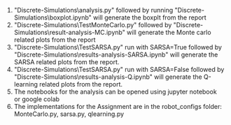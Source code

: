 
1. "Discrete-Simulations\analysis.py" followed by running "Discrete-Simulations\boxplot.ipynb" will generate the boxplt from the report
2. "Discrete-Simulations\TestMonteCarlo.py" followed by "Discrete-Simulations\result-analysis-MC.ipynb" will generate the Monte carlo related plots from the report
3. "Discrete-Simulations\TestSARSA.py" run with SARSA=True followed by "Discrete-Simulations\results-analysis-SARSA.ipynb" will generate the SARSA related plots from the report.
4. "Discrete-Simulations\TestSARSA.py" run with SARSA=False followed by "Discrete-Simulations\results-analysis-Q.ipynb" will generate the Q-learning related plots from the report.
5. The notebooks for the analysis can be opened using jupyter notebook or google colab
6. The implementations for the Assignment are in the robot_configs folder: MonteCarlo.py, sarsa.py, qlearning.py
